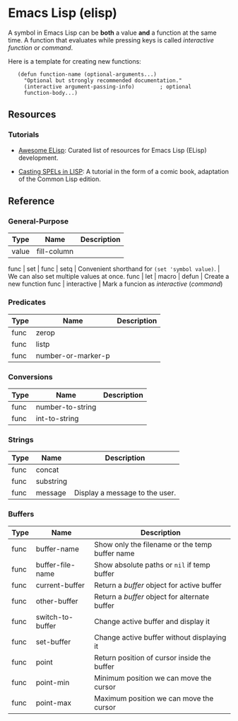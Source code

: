Emacs Lisp (elisp)
==================

A symbol in Emacs Lisp can be **both** a value **and** a function at the same
time.  A function that evaluates while pressing keys is called
*interactive function* or *command*.

Here is a template for creating new functions:

```elisp
   (defun function-name (optional-arguments...)
	 "Optional but strongly recommended documentation."
	 (interactive argument-passing-info)		; optional
	 function-body...)
```


Resources
---------

### Tutorials ###

 - [Awesome ELisp](https://github.com/p3r7/awesome-elisp):
   Curated list of resources for Emacs Lisp (ELisp) development.

 - [Casting SPELs in LISP](http://www.lisperati.com/casting-spels-emacs/html/casting-spels-emacs-1.html):
   A tutorial in the form of a comic book, adaptation of the Common Lisp edition.


Reference
---------

### General-Purpose

 Type	|         Name		| Description
--------|-----------------------|---------------------------------------------
 value	| fill-column		|

 func	| set			|
 func	| setq			| Convenient shorthand for `(set 'symbol value)`.
				| We can also set multiple values at once.
 func	| let			|
 macro	| defun			| Create a new function
 func	| interactive		| Mark a funcion as *interactive* (*command*)

### Predicates

 Type	|         Name		| Description
--------|-----------------------|---------------------------------------------
 func	| zerop			|
 func	| listp			|
 func	| number-or-marker-p	|

### Conversions

 Type	|         Name		| Description
--------|-----------------------|---------------------------------------------
 func	| number-to-string	|
 func	| int-to-string		|

### Strings

 Type	|         Name		| Description
--------|-----------------------|---------------------------------------------
 func	| concat		|
 func	| substring		|
 func	| message		| Display a message to the user.

### Buffers

 Type	|         Name		| Description
--------|-----------------------|---------------------------------------------
 func	| buffer-name		| Show only the filename or the temp buffer name
 func	| buffer-file-name	| Show absolute paths or `nil` if temp buffer
 func	| current-buffer	| Return a *buffer* object for active buffer
 func	| other-buffer		| Return a *buffer* object for alternate buffer
 func	| switch-to-buffer	| Change active buffer and display it
 func	| set-buffer		| Change active buffer without displaying it
 func	| point			| Return position of cursor inside the buffer
 func	| point-min		| Minimum position we can move the cursor
 func	| point-max		| Maximum position we can move the cursor
